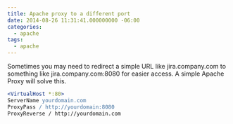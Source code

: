```yaml
---
title: Apache proxy to a different port
date: 2014-08-26 11:31:41.000000000 -06:00
categories:
  - apache
tags:
  - apache
---
```

Sometimes you may need to redirect a simple URL like jira.company.com to something like jira.company.com:8080 for easier access. A simple Apache Proxy will solve this.
```apache
<VirtualHost *:80>
ServerName yourdomain.com
ProxyPass / http://yourdomain:8080
ProxyReverse / http://yourdomain.com
```
